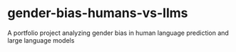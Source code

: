 # gender-bias-humans-vs-llms
A portfolio project analyzing gender bias in human language prediction and large language models
